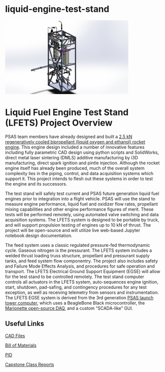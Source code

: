 # liquid-engine-test-stand

<img src="./teststand_orth.jpg" width="400" alt="Orthographic View of Test Stand">

# Liquid Fuel Engine Test Stand (LFETS) Project Overview

  PSAS team members have already designed and built a [2.5 kN regeneratively cooled bipropellant (liquid oxygen and ethanol) rocket engine](https://github.com/psas/liquid-engine-capstone-2015). This engine design included a number of innovative features including fully parametric CAD design using python scripts and SolidWorks, direct metal laser sintering (DMLS) additive manufacturing by i3D manufacturing, direct spark ignition and pintle injection. Although the rocket engine itself has already been produced, much of the overall system complexity lies in the piping, control, and data acquisition systems which support it. This project intends to flesh out these systems in order to test the engine and its successors.

  The test stand will safely test current and PSAS future generation liquid fuel engines prior to integration into a flight vehicle. PSAS will use the stand to measure engine performance, liquid fuel and oxidizer flow rates, propellant mixing capabilities and other engine performance figures of merit. These tests will be performed remotely, using automated valve switching and data acquisition systems. The LFETS system is designed to be portable by truck, and will support propulsion testing of engines up to 10 kN of thrust. The project will be open-source and will utilize live web-based Jupyter notebook design documentation.

  The feed system uses a classic regulated pressure-fed thermodynamic cycle. Gaseous nitrogen is the pressurant. The LFETS system includes a welded thrust loading truss structure, propellant and pressurant supply tanks, and feed system flow componentry. The project also includes safety and Failure Mode Effects Analysis, and procedures for safe operation and transport.
The LFETS Electrical Ground Support Equipment (EGSE) will allow for the test stand to be controlled remotely. The test stand computer controls all actuators in the LFETS system, auto-sequences engine ignition, start, shutdown, pad-safing, and contingency procedures for any test exception, as well as receiving telemetry from sensors and instrumentation. The LFETS EGSE system is derived from the 3rd generation [PSAS launch tower computer](https://github.com/psas/launch-tower), which uses a BeagleBone Black microcontroller, the [Marionette open-source DAQ](https://marionette-daq.github.io/), and a custom “SCADA-like” GUI.

## Useful Links



[CAD Files]()

[Bill of Materials](https://drive.google.com/open?id=1SeBntyje6zpfy1jSxysdBP59IyhFcIg6SvVT6w5Bf4Y)

[PID]()

[Capstone Class Reports]()
